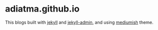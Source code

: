 # adiatma.github.io

This blogs built with [jekyll](https://jekyllrb.com/) and [jekyll-admin](https://github.com/jekyll/jekyll-admin), and using [mediumish](https://www.wowthemes.net/mediumish-free-jekyll-template/) theme.

